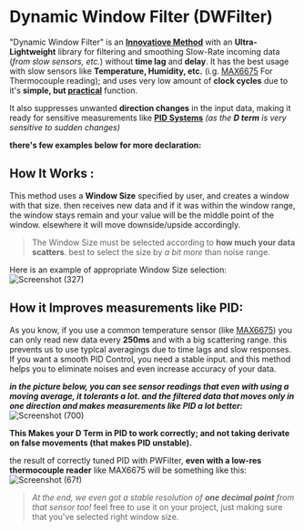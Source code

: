 # Dynamic Window Filter (DWFilter)
"Dynamic Window Filter" is an <ins>**Innovatiove Method**</ins> with an **Ultra-Lightweight** library for filtering and smoothing Slow-Rate incoming data (*from slow sensors, etc.*) without **time lag** and **delay**.
It has the best usage with slow sensors like **Temperature, Humidity, etc.** (i.g. <ins>MAX6675</ins> For Thermocouple reading); and uses very low amount of **clock cycles** due to it's **simple, but <ins>practical**</ins> function.

It also suppresses unwanted **direction changes** in the input data, making it ready for sensitive measurements like <ins>**PID Systems**</ins> *(as the **D term** is very sensitive to sudden changes)*

**there's few examples below for more declaration:**


## How It Works :
This method uses a **Window Size** specified by user, and creates a window with that size. then receives new data and if it was within the window range, the window stays remain and your value will be the middle point of the window. elsewhere it will move downside/upside accordingly.
> The Window Size must be selected according to **how much your data scatters**. best to select the size by *a bit more* than noise range.

Here is an example of appropriate Window Size selection:
![Screenshot (327)](https://github.com/user-attachments/assets/35326bae-d10e-4c69-9f86-7090400dcd15)

## How it Improves measurements like PID:
As you know, if you use a common temperature sensor (like <ins>MAX6675</ins>) you can only read new data every **250ms** and with a big scattering range. this prevents us to use typical averagings due to time lags and slow responses.
If you want a smooth PID Control, you need a stable input. and this method helps you to eliminate noises and even increase accuracy of your data.

***in the picture below, you can see sensor readings that even with using a moving average, it tolerants a lot. and the filtered data that moves only in one direction and makes measurements like PID a lot better:***
![Screenshot (700)](https://github.com/user-attachments/assets/7b8fa1b4-ed46-4338-a460-00bbd4ee7227)

**__This Makes your D Term in PID to work correctly; and not taking derivate on false movements (that makes PID unstable).__**

the result of correctly tuned PID with PWFilter, **even with a low-res thermocouple reader** like MAX6675 will be something like this:
![Screenshot (67f)](https://github.com/user-attachments/assets/03e7ab2d-6058-4120-9d7c-04bc3792c394)
> *At the end, we even got a stable resolution of **one decimal point** from that sensor too!* feel free to use it on your project, just making sure that you've selected right window size.


